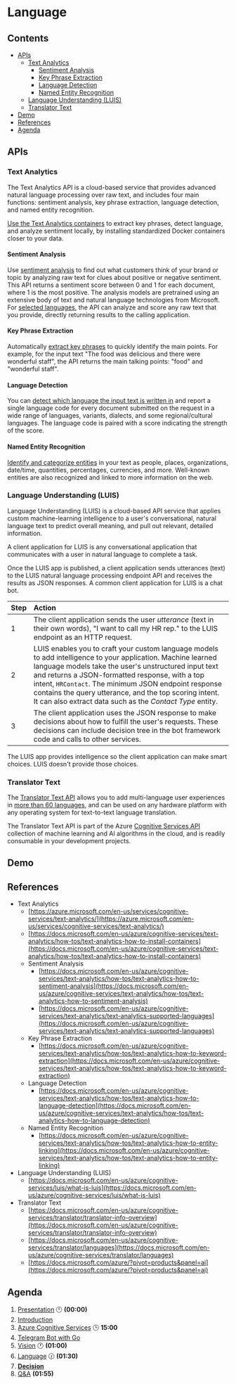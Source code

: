 # Language <!-- omit in TOC -->

## Contents <!-- omit in TOC -->

- [APIs](#apis)
  - [Text Analytics](#text-analytics)
    - [Sentiment Analysis](#sentiment-analysis)
    - [Key Phrase Extraction](#key-phrase-extraction)
    - [Language Detection](#language-detection)
    - [Named Entity Recognition](#named-entity-recognition)
  - [Language Understanding (LUIS)](#language-understanding-luis)
  - [Translator Text](#translator-text)
- [Demo](#demo)
- [References](#references)
- [Agenda](#agenda)

## APIs

### Text Analytics

The Text Analytics API is a cloud-based service that provides advanced natural language processing over raw text, and includes four main functions: sentiment analysis, key phrase extraction, language detection, and named entity recognition.

[Use the Text Analytics containers](https://docs.microsoft.com/en-us/azure/cognitive-services/text-analytics/how-tos/text-analytics-how-to-install-containers) to extract key phrases, detect language, and analyze sentiment locally, by installing standardized Docker containers closer to your data.

#### Sentiment Analysis

Use [sentiment analysis](https://docs.microsoft.com/en-us/azure/cognitive-services/text-analytics/how-tos/text-analytics-how-to-sentiment-analysis) to find out what customers think of your brand or topic by analyzing raw text for clues about positive or negative sentiment. 
This API returns a sentiment score between 0 and 1 for each document, where 1 is the most positive.
The analysis models are pretrained using an extensive body of text and natural language technologies from Microsoft.
For [selected languages](https://docs.microsoft.com/en-us/azure/cognitive-services/text-analytics/text-analytics-supported-languages), the API can analyze and score any raw text that you provide, directly returning results to the calling application.

#### Key Phrase Extraction

Automatically [extract key phrases](https://docs.microsoft.com/en-us/azure/cognitive-services/text-analytics/how-tos/text-analytics-how-to-keyword-extraction) to quickly identify the main points.
For example, for the input text "The food was delicious and there were wonderful staff", the API returns the main talking points: "food" and "wonderful staff".

#### Language Detection

You can [detect which language the input text is written in](https://docs.microsoft.com/en-us/azure/cognitive-services/text-analytics/how-tos/text-analytics-how-to-language-detection) and report a single language code for every document submitted on the request in a wide range of languages, variants, dialects, and some regional/cultural languages.
The language code is paired with a score indicating the strength of the score.

#### Named Entity Recognition

[Identify and categorize entities](https://docs.microsoft.com/en-us/azure/cognitive-services/text-analytics/how-tos/text-analytics-how-to-entity-linking) in your text as people, places, organizations, date/time, quantities, percentages, currencies, and more. Well-known entities are also recognized and linked to more information on the web.


### Language Understanding (LUIS)

Language Understanding (LUIS) is a cloud-based API service that applies custom machine-learning intelligence to a user's conversational, natural language text to predict overall meaning, and pull out relevant, detailed information.

A client application for LUIS is any conversational application that communicates with a user in natural language to complete a task.

Once the LUIS app is published, a client application sends utterances (text) to the LUIS natural language processing endpoint API and receives the results as JSON responses.
A common client application for LUIS is a chat bot.

|Step|Action|
|:--|:--|
|1|The client application sends the user _utterance_ (text in their own words), "I want to call my HR rep." to the LUIS endpoint as an HTTP request.|
|2|LUIS enables you to craft your custom language models to add intelligence to your application. Machine learned language models take the user's unstructured input text and returns a JSON-formatted response, with a top intent, `HRContact`. The minimum JSON endpoint response contains the query utterance, and the top scoring intent. It can also extract data such as the _Contact Type_ entity.|
|3|The client application uses the JSON response to make decisions about how to fulfill the user's requests. These decisions can include decision tree in the bot framework code and calls to other services. |

The LUIS app provides intelligence so the client application can make smart choices. LUIS doesn't provide those choices.


### Translator Text

The [Translator Text API](https://docs.microsoft.com/en-us/azure/cognitive-services/translator/translator-info-overview) allows you to add multi-language user experiences in [more than 60 languages](https://docs.microsoft.com/en-us/azure/cognitive-services/translator/languages), and can be used on any hardware platform with any operating system for text-to-text language translation.

The Translator Text API is part of the Azure [Cognitive Services API](https://docs.microsoft.com/azure/?pivot=products&panel=ai) collection of machine learning and AI algorithms in the cloud, and is readily consumable in your development projects.

## Demo


## References

- Text Analytics
  - [https://azure.microsoft.com/en-us/services/cognitive-services/text-analytics/](https://azure.microsoft.com/en-us/services/cognitive-services/text-analytics/)
  - [https://docs.microsoft.com/en-us/azure/cognitive-services/text-analytics/how-tos/text-analytics-how-to-install-containers](https://docs.microsoft.com/en-us/azure/cognitive-services/text-analytics/how-tos/text-analytics-how-to-install-containers)
  - Sentiment Analysis
    - [https://docs.microsoft.com/en-us/azure/cognitive-services/text-analytics/how-tos/text-analytics-how-to-sentiment-analysis](https://docs.microsoft.com/en-us/azure/cognitive-services/text-analytics/how-tos/text-analytics-how-to-sentiment-analysis)
    - [https://docs.microsoft.com/en-us/azure/cognitive-services/text-analytics/text-analytics-supported-languages](https://docs.microsoft.com/en-us/azure/cognitive-services/text-analytics/text-analytics-supported-languages)
  - Key Phrase Extraction
    - [https://docs.microsoft.com/en-us/azure/cognitive-services/text-analytics/how-tos/text-analytics-how-to-keyword-extraction](https://docs.microsoft.com/en-us/azure/cognitive-services/text-analytics/how-tos/text-analytics-how-to-keyword-extraction)
  - Language Detection
    - [https://docs.microsoft.com/en-us/azure/cognitive-services/text-analytics/how-tos/text-analytics-how-to-language-detection](https://docs.microsoft.com/en-us/azure/cognitive-services/text-analytics/how-tos/text-analytics-how-to-language-detection)
  - Named Entity Recognition
    - [https://docs.microsoft.com/en-us/azure/cognitive-services/text-analytics/how-tos/text-analytics-how-to-entity-linking](https://docs.microsoft.com/en-us/azure/cognitive-services/text-analytics/how-tos/text-analytics-how-to-entity-linking)
- Language Understanding (LUIS)
  - [https://docs.microsoft.com/en-us/azure/cognitive-services/luis/what-is-luis](https://docs.microsoft.com/en-us/azure/cognitive-services/luis/what-is-luis)
- Translator Text
  - [https://docs.microsoft.com/en-us/azure/cognitive-services/translator/translator-info-overview](https://docs.microsoft.com/en-us/azure/cognitive-services/translator/translator-info-overview)
  - [https://docs.microsoft.com/en-us/azure/cognitive-services/translator/languages](https://docs.microsoft.com/en-us/azure/cognitive-services/translator/languages)
  - [https://docs.microsoft.com/azure/?pivot=products&panel=ai](https://docs.microsoft.com/azure/?pivot=products&panel=ai)

## Agenda

1. [Presentation](01.presentation.md) :clock12: **(00:00)**
1. [Introduction](02.introduction.md)
1. [Azure Cognitive Services](03.azure-cognitive-services.md) :clock3: **15:00**
2. [Telegram Bot with Go](04.tgbot-go.md)
3. [Vision](05.vision.md) :clock1: **(01:00)**
4. [Language](06.language.md) :clock130: **(01:30)**
5. **[Decision](07.decision.md)**
6. [Q&A](08.q&a.md) **(01:55)**